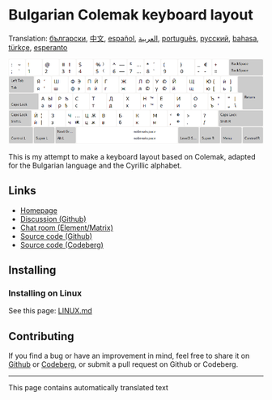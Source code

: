 # Bulgarian Colemak keyboard layout

Translation: [български](README.bg.md), [中文](README.zh-CN.md), [español](README.es.md), [العربية](README.ar.md), [português](README.pt.md), [русский](README.ru.md), [bahasa](README.id.md), [türkçe](README.tr.md), [esperanto](README.eo.md)

![Preview the Bulgarian Colemak](./media/preview.png)

This is my attempt to make a keyboard layout based on Colemak, adapted for the Bulgarian language and the Cyrillic alphabet.

## Links

* [Homepage](https://salif.github.io/colemak-bg/)
* [Discussion (Github)](https://github.com/salif/colemak-bg/discussions)
* [Chat room (Element/Matrix)](https://matrix.to/#/#salif-colemak:mozilla.org)
* [Source code (Github)](https://github.com/salif/colemak-bg)
* [Source code (Codeberg)](https://codeberg.org/salif/colemak-bg)

## Installing

### Installing on Linux

See this page: [LINUX.md](./LINUX.md)

## Contributing

If you find a bug or have an improvement in mind, feel free to share it on [Github] or [Codeberg], or submit a pull request on Github or Codeberg.

[Github]: https://github.com/salif/colemak-bg/issues
[Codeberg]: https://codeberg.org/salif/colemak-bg/issues

---

This page contains automatically translated text
